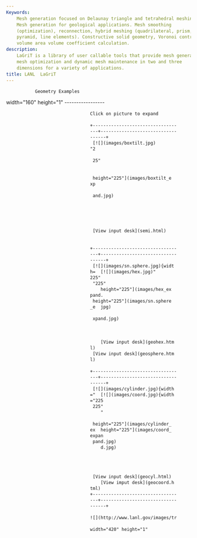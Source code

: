 ```yaml
---
Keywords: 
    Mesh generation focused on Delaunay triangle and tetrahedral meshing.
    Mesh generation for geological applications. Mesh smoothing
    (optimization), reconnection, hybrid meshing (quadrilateral, prism,
    pyramid, line elements). Constructive solid geometry, Voronoi control
    volume area volume coefficient calculation.
description: 
    LaGriT is a library of user callable tools that provide mesh generation,
    mesh optimization and dynamic mesh maintenance in two and three
    dimensions for a variety of applications.
title: LANL  LaGriT 
---
```





               Geometry Examples                 
 width="160" height="1"            -----------------                 

                                    Click on picture to expand        

                                    +-------------------------------- 
                                    ---+----------------------------- 
                                    ------+                           
                                     [![](images/boxtilt.jpg) 
                                    "2                               

                                     25"                             


                                     height="225"](images/boxtilt_e 
                                    xp                               

                                     and.jpg)                        





                                     [View input desk](semi.html)    


                                    +-------------------------------- 
                                    ---+----------------------------- 
                                    ------+                           
                                     [![](images/sn.sphere.jpg){widt 
                                    h=  [![](images/hex.jpg)" 
                                    225"                             
                                     "225"                           
                                        height="225"](images/hex_ex 
                                    pand.                            
                                     height="225"](images/sn.sphere 
                                    _e  jpg)                         

                                     xpand.jpg)                      



                                        [View input desk](geohex.htm 
                                    l)                               
                                     [View input desk](geosphere.htm 
                                    l)                               

                                    +-------------------------------- 
                                    ---+----------------------------- 
                                    ------+                           
                                     [![](images/cylinder.jpg){width 
                                    ="  [![](images/coord.jpg){width 
                                    ="225                            
                                     225"                            
                                        "                            

                                     height="225"](images/cylinder_ 
                                    ex  height="225"](images/coord_ 
                                    expan                            
                                     pand.jpg)                       
                                        d.jpg)                       




                                     [View input desk](geocyl.html)  
                                        [View imput desk](geocoord.h 
                                    tml)                             
                                    +-------------------------------- 
                                    ---+----------------------------- 
                                    ------+                           

                                    ![](http://www.lanl.gov/images/tr 
                                                 
                                    width="420" height="1"           



